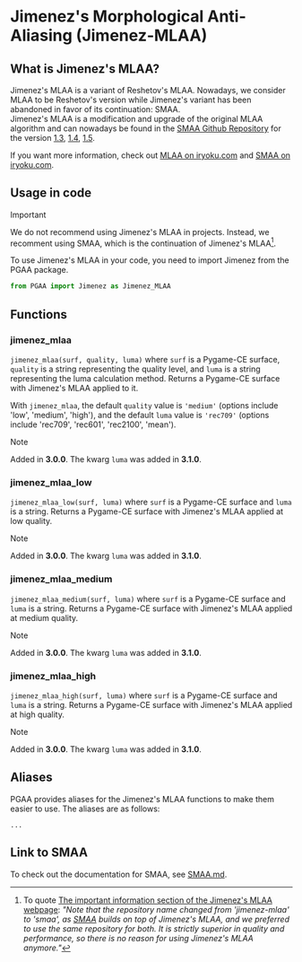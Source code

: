 # Jimenez's Morphological Anti-Aliasing (Jimenez-MLAA)

## What is Jimenez's MLAA?

Jimenez's MLAA is a variant of Reshetov's MLAA. Nowadays, we consider MLAA to be Reshetov's version while Jimenez's variant has been abandoned in favor of its continuation: SMAA.\
Jimenez's MLAA is a modification and upgrade of the original MLAA algorithm and can nowadays be found in the [SMAA Github Repository](https://github.com/iryoku/smaa/tree/master) for the version [1.3](https://github.com/iryoku/smaa/tree/v1.3), [1.4](https://github.com/iryoku/smaa/tree/v1.4), [1.5](https://github.com/iryoku/smaa/tree/v1.5).

If you want more information, check out [MLAA on iryoku.com](https://www.iryoku.com/mlaa/) and [SMAA on iryoku.com](https://www.iryoku.com/smaa/).

## Usage in code

> [!IMPORTANT]
> We do not recommend using Jimenez's MLAA in projects. Instead, we recomment using SMAA, which is the continuation of Jimenez's MLAA[^1].

To use Jimenez's MLAA in your code, you need to import Jimenez from the PGAA package.

```python
from PGAA import Jimenez as Jimenez_MLAA
```

[^1]: To quote [The important information section of the Jimenez's MLAA webpage](https://www.iryoku.com/mlaa/#:~:text=Note%20that%20the%20repository%20name%20changed%20from%20%27jimenez%2Dmlaa%27%20to%20%27smaa%27%2C%20as%20SMAA%20builds%20on%20top%20of%20Jimenez%27s%20MLAA%2C%20and%20we%20preferred%20to%20use%20the%20same%20repository%20for%20both.%20It%20is%20strictly%20superior%20in%20quality%20and%20performance%2C%20so%20there%20is%20no%20reason%20for%20using%20Jimenez%27s%20MLAA%20anymore.): *"Note that the repository name changed from 'jimenez-mlaa' to 'smaa', as [SMAA](https://www.iryoku.com/smaa/) builds on top of Jimenez's MLAA, and we preferred to use the same repository for both. It is strictly superior in quality and performance, so there is no reason for using Jimenez's MLAA anymore."*

## Functions

### jimenez_mlaa

`jimenez_mlaa(surf, quality, luma)` where `surf` is a Pygame-CE surface, `quality` is a string representing the quality level, and `luma` is a string representing the luma calculation method. Returns a Pygame-CE surface with Jimenez's MLAA applied to it.

With `jimenez_mlaa`, the default `quality` value is `'medium'` (options include 'low', 'medium', 'high'), and the default `luma` value is `'rec709'` (options include 'rec709', 'rec601', 'rec2100', 'mean').

> [!NOTE]
> Added in **3.0.0**.
> The kwarg `luma` was added in **3.1.0**.

### jimenez_mlaa_low

`jimenez_mlaa_low(surf, luma)` where `surf` is a Pygame-CE surface and `luma` is a string. Returns a Pygame-CE surface with Jimenez's MLAA applied at low quality.

> [!NOTE]
> Added in **3.0.0**.
> The kwarg `luma` was added in **3.1.0**.

### jimenez_mlaa_medium

`jimenez_mlaa_medium(surf, luma)` where `surf` is a Pygame-CE surface and `luma` is a string. Returns a Pygame-CE surface with Jimenez's MLAA applied at medium quality.

> [!NOTE]
> Added in **3.0.0**.
> The kwarg `luma` was added in **3.1.0**.

### jimenez_mlaa_high

`jimenez_mlaa_high(surf, luma)` where `surf` is a Pygame-CE surface and `luma` is a string. Returns a Pygame-CE surface with Jimenez's MLAA applied at high quality.

> [!NOTE]
> Added in **3.0.0**.
> The kwarg `luma` was added in **3.1.0**.

## Aliases

PGAA provides aliases for the Jimenez's MLAA functions to make them easier to use. The aliases are as follows:

 `...`

## Link to SMAA

To check out the documentation for SMAA, see [SMAA.md](../docs/SubpixelMorphological.md).
